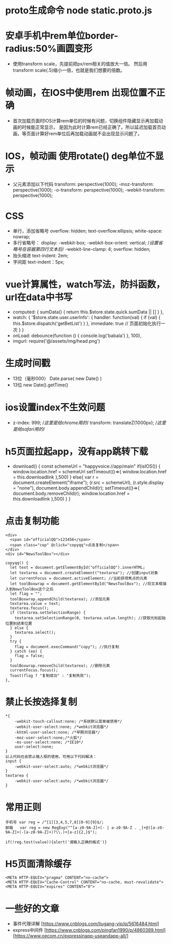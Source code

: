 <!-- 个人笔记 -->   
# proto生成命令 node static.proto.js

# 安卓手机中rem单位border-radius:50%画圆变形
  * 使用transform scale，先提前把px/rem相关的值放大一倍。
    然后用transform scale(.5)缩小一倍，也就是我们想要的倍数。

# 帧动画，在IOS中使用rem 出现位置不正确
  * 首次加载页面时IOS计算rem单位的时候有问题，切换组件隐藏显示再加载动画的时候能正常显示，
    是因为此时计算rem已经正确了。所以延迟加载首页动画，等页面计算好rem单位后再加载动画就不会出现显示问题了。

# IOS，帧动画 使用rotate() deg单位不显示
  * 父元素添加以下代码
    transform: perspective(1000);
    -moz-transform: perspective(1000);
    -o-transform: perspective(1000);
    -webkit-transform: perspective(1000);

# CSS
  * 单行，添加省略号
    overflow: hidden;
    text-overflow:ellipsis;
    white-space: nowrap;
  * 多行省略号：
      display: -webkit-box;
      -webkit-box-orient: vertical;
      /*设置省略号在容器第四行文本后*/
      -webkit-line-clamp: 4; 
      overflow: hidden;
  * 抬头缩进
      text-indent: 2em;
  * 字间距
      text-indent：5px;
      
# vue计算属性，watch写法，防抖函数，url在data中书写
  * computed: {
        sumData() {
            return this.$store.state.quick.sumData || []
        }
    },
  * watch: {
        '$store.state.user.userInfo': {
            handler: function(val) {
                if (val) {
                    this.$store.dispatch('getBetList')
                }
             },
             immediate: true // 页面初始化执行一次
        }
    }
  * onLoad: debounce(function () {
        console.log('babala')
    }, 100),
  * imgurl: require('@/assets/img/head.png')
    
# 生成时间戳
  * 13位（毫秒000） Date.parse( new Date() )
  * 13位           new Date().getTime()

# ios设置index不生效问题
  * z-index: 999; /*这里是给chrome用的*/
    transform: translateZ(1000px); /*这里是给safari用的*/

# h5页面拉起app，没有app跳转下载
  * download() {
      const schemeUrl = "happyvoice://app/main"
      if(isIOS()) {
        window.location.href = schemeUrl
        setTimeout(()=>{
          window.location.href = this.downloadlink
        },500)
      } else{
        var r = document.createElement("iframe");
          (r.src = schemeUrl), (r.style.display = "none"), document.body.appendChild(r);
        setTimeout(()=>{
          document.body.removeChild(r);
          window.location.href = this.downloadlink
        },500)
      }
    }

# 点击复制功能
    <div>
      <span id="officialQQ">123456</span>
      <span class="cop" @click="copyqq">点击复制</span>
    </div>
    <div id="NewsToolBox"></div>

    copyqq() {
      let text = document.getElementById("officialQQ").innerHTML;
      let textarea = document.createElement("textarea"); //创建input对象
      let currentFocus = document.activeElement; //当前获得焦点的元素
      let toolBoxwrap = document.getElementById("NewsToolBox"); //将文本框插入到NewsToolBox这个之后
      let flag = "";
      toolBoxwrap.appendChild(textarea); //添加元素
      textarea.value = text;
      textarea.focus();
      if (textarea.setSelectionRange) {
        textarea.setSelectionRange(0, textarea.value.length); //获取光标起始位置到结束位置
      } else {
        textarea.select();
      }
      try {
        flag = document.execCommand("copy"); //执行复制
      } catch (eo) {
        flag = false;
      }
      toolBoxwrap.removeChild(textarea); //删除元素
      currentFocus.focus();
      Toast(flag ? "复制成功" : "复制失败");
    }, 

# 禁止长按选择复制
    *{
        -webkit-touch-callout:none; /*系统默认菜单被禁用*/
        -webkit-user-select:none; /*webkit浏览器*/
        -khtml-user-select:none; /*早期浏览器*/
        -moz-user-select:none;/*火狐*/
        -ms-user-select:none; /*IE10*/
        user-select:none;
    }
    以上代码也会禁止输入框的使用，可用以下代码解决：
    input {
        -webkit-user-select:auto; /*webkit浏览器*/
    }
    textarea {                                
        -webkit-user-select:auto; /*webkit浏览器*/
    }

# 常用正则
    手机号 var reg = /^[1][3,4,5,7,8][0-9]{9}$/;   
    邮箱   var reg = new RegExp("^[a-z0-9A-Z]+[- | a-z0-9A-Z . _]+@([a-z0-9A-Z]+(-[a-z0-9A-Z]+)?\\.)+[a-z]{2,}$"); 

    if(!reg.test(value)){alert('请输入正确的格式')}

# H5页面清除缓存
    <META HTTP-EQUIV="pragma" CONTENT="no-cache"> 
    <META HTTP-EQUIV="Cache-Control" CONTENT="no-cache, must-revalidate"> 
    <META HTTP-EQUIV="expires" CONTENT="0">
  
# 一些好的文章
  * 事件代理详解        [https://www.cnblogs.com/liugang-vip/p/5616484.html]
  * express中间件      [https://www.cnblogs.com/pingfan1990/p/4860389.html] [https://www.oecom.cn/expressinapp-useandapp-all/]
